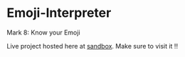 # Emoji-Interpreter

Mark 8: Know your Emoji

Live project hosted here at [sandbox](https://8u69b.csb.app/). Make sure to visit it !!
